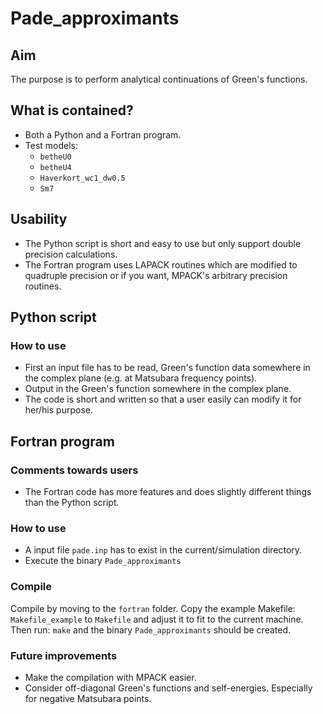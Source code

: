 # Pade_approximants

## Aim
The purpose is to perform analytical continuations of Green's functions.  

## What is contained?
- Both a Python and a Fortran program.
- Test models:
    - `betheU0`
    - `betheU4`
    - `Haverkort_wc1_dw0.5`
    - `Sm7`

## Usability
- The Python script is short and easy to use but only support double precision calculations. 
- The Fortran program uses LAPACK routines which are modified to quadruple precision or if you want, MPACK's arbitrary precision routines.


## Python script

### How to use 
- First an input file has to be read, Green's function data somewhere in the complex plane (e.g. at Matsubara frequency points). 
- Output in the Green's function somewhere in the complex plane.
- The code is short and written so that a user easily can modify it for her/his purpose. 


## Fortran program

### Comments towards users
- The Fortran code has more features and does slightly different things than the Python script.

### How to use 
- A input file `pade.inp` has to exist in the current/simulation directory.
- Execute the binary `Pade_approximants` 

### Compile
Compile by moving to the `fortran` folder. Copy the example Makefile: `Makefile_example` to `Makefile` and adjust it to fit to the current machine. 
Then run: `make` and the binary `Pade_approximants` should be created.

### Future improvements
- Make the compilation with MPACK easier.
- Consider off-diagonal Green's functions and self-energies. Especially for negative Matsubara points.

